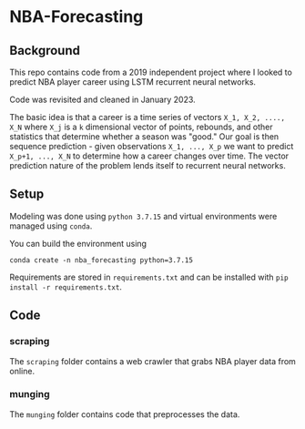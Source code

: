 # NBA-Forecasting

## Background 
This repo contains code from a 2019 independent project where
I looked to predict NBA player career using LSTM recurrent neural networks. 

Code was revisited and cleaned in January 2023. 

The basic idea is that a career is a time series of vectors 
`X_1, X_2, ...., X_N` where `X_j` is a `k` dimensional vector 
of points, rebounds, and other statistics that determine whether
a season was "good." Our goal is then sequence prediction - 
given observations `X_1, ..., X_p` we want to predict
`X_p+1, ..., X_N` to determine how a career changes over time. The 
vector prediction nature of the problem lends itself to recurrent neural networks. 


## Setup

Modeling was done using `python 3.7.15` and virtual
environments were managed using `conda`.

You can build the environment using 

```
conda create -n nba_forecasting python=3.7.15
```

Requirements are stored in `requirements.txt` 
and can be installed with `pip install -r requirements.txt`. 


## Code
### scraping
The `scraping` folder contains a web crawler that grabs
NBA player data from online. 

### munging

The `munging` folder contains code that preprocesses the data. 



